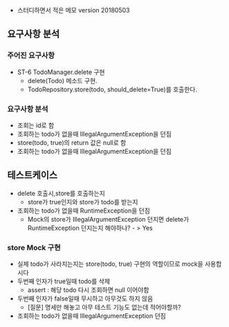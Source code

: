 - 스터디하면서 적은 메모 version 20180503    

## 요구사항 분석
### 주어진 요구사항
- ST-6  TodoManager.delete 구현   
  - delete(Todo) 메소드 구현.
  - TodoRepository.store(todo, should_delete=True)를 호출한다.

### 요구사항 분석
- 조회는 id로 함
- 조회하는 todo가 없을때 IllegalArgumentException을 던짐
- store(todo, true)의 return 값은 null로 함
- 조회하는 todo가 없을때 IllegalArgumentException을 던짐

## 테스트케이스
- delete 호출시,store를 호출하는지
  - store가 true인지와 store가 todo를 받는지
- 조회하는 todo가 없을때 RuntimeException을 던짐
  - Mock의 store가 IllegalArgumentException 던지면 delete가 RuntimeException 던지는지 해야하나? - > Yes

### store Mock 구현
- 실제 todo가 사라지는지는 store(todo, true) 구현의 역할이므로 mock을 사용합시다
- 두번째 인자가 true일때 todo를 삭제
    + assert : 해당 todo 다시 조회하면 null 이어야함
- 두번째 인자가 false일때 무시하고 아무것도 하지 않음
  - [질문] 명세만 해놓고 아무 테스트 기능도 없는데 적어야할까?
- 조회하는 todo가 없을때 IllegalArgumentException 던짐



